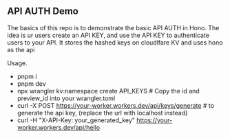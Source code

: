 ## API AUTH Demo

The basics of this repo is to demonstrate the basic API AUTH in Hono. The idea is ur users create an API KEY, and 
use the API KEY to authenticate users to your API. 
It stores the hashed keys on cloudlfare KV and uses hono as the api 

Usage.
- pnpm i
- pnpm dev
- npx wrangler kv:namespace create API_KEYS # Copy the id and preview_id into your wrangler.toml
- curl -X POST https://your-worker.workers.dev/api/keys/generate # to generate the api key, (replace the url with localhost instead)
- curl -H "X-API-Key: your_generated_key" https://your-worker.workers.dev/api/hello